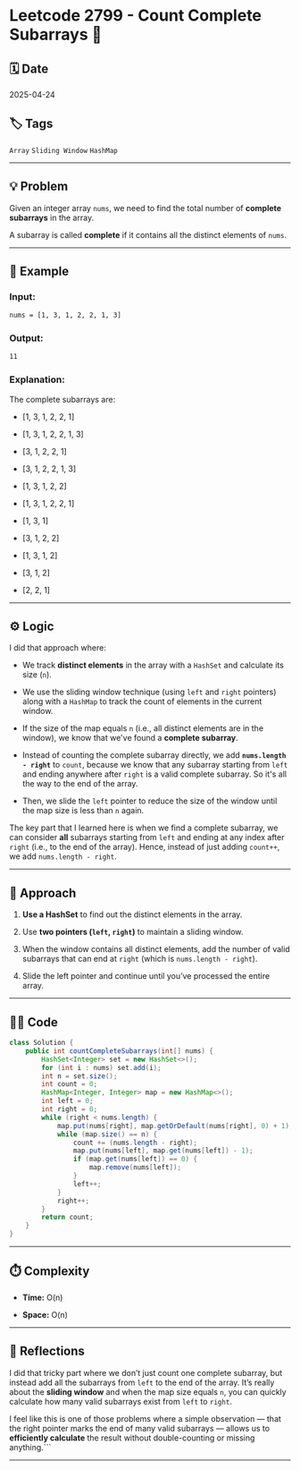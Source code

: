 # Leetcode 2799 - Count Complete Subarrays 🔢

## 🗓️ Date
2025-04-24

## 🏷️ Tags
`Array` `Sliding Window` `HashMap`

---

## 💡 Problem

Given an integer array `nums`, we need to find the total number of **complete subarrays** in the array.

A subarray is called **complete** if it contains all the distinct elements of `nums`.

---

## 🧪 Example

### Input:
```txt
nums = [1, 3, 1, 2, 2, 1, 3]
````

### Output:

```txt
11
```

### Explanation:

The complete subarrays are:

- [1, 3, 1, 2, 2, 1]
    
- [1, 3, 1, 2, 2, 1, 3]
    
- [3, 1, 2, 2, 1]
    
- [3, 1, 2, 2, 1, 3]
    
- [1, 3, 1, 2, 2]
    
- [1, 3, 1, 2, 2, 1]
    
- [1, 3, 1]
    
- [3, 1, 2, 2]
    
- [1, 3, 1, 2]
    
- [3, 1, 2]
    
- [2, 2, 1]
    

---

## ⚙️ Logic

I did that approach where:

- We track **distinct elements** in the array with a `HashSet` and calculate its size (`n`).
    
- We use the sliding window technique (using `left` and `right` pointers) along with a `HashMap` to track the count of elements in the current window.
    
- If the size of the map equals `n` (i.e., all distinct elements are in the window), we know that we've found a **complete subarray**.
    
- Instead of counting the complete subarray directly, we add **`nums.length - right`** to `count`, because we know that any subarray starting from `left` and ending anywhere after `right` is a valid complete subarray. So it's all the way to the end of the array.
    
- Then, we slide the `left` pointer to reduce the size of the window until the map size is less than `n` again.
    

The key part that I learned here is when we find a complete subarray, we can consider **all** subarrays starting from `left` and ending at any index after `right` (i.e., to the end of the array). Hence, instead of just adding `count++`, we add `nums.length - right`.

---

## 🧾 Approach

1. **Use a HashSet** to find out the distinct elements in the array.
    
2. Use **two pointers (`left`, `right`)** to maintain a sliding window.
    
3. When the window contains all distinct elements, add the number of valid subarrays that can end at `right` (which is `nums.length - right`).
    
4. Slide the left pointer and continue until you’ve processed the entire array.
    

---

## 🧑‍💻 Code

```java
class Solution {
    public int countCompleteSubarrays(int[] nums) {
        HashSet<Integer> set = new HashSet<>();
        for (int i : nums) set.add(i);
        int n = set.size();
        int count = 0;
        HashMap<Integer, Integer> map = new HashMap<>();
        int left = 0;
        int right = 0;
        while (right < nums.length) {
            map.put(nums[right], map.getOrDefault(nums[right], 0) + 1);
            while (map.size() == n) {
                count += (nums.length - right);
                map.put(nums[left], map.get(nums[left]) - 1);
                if (map.get(nums[left]) == 0) {
                    map.remove(nums[left]);
                }
                left++;
            }
            right++;
        }
        return count;
    }
}
```

---

## ⏱️ Complexity

- **Time:** O(n)
    
- **Space:** O(n)
    

---

## 🧠 Reflections

I did that tricky part where we don’t just count one complete subarray, but instead add all the subarrays from `left` to the end of the array. It’s really about the **sliding window** and when the map size equals `n`, you can quickly calculate how many valid subarrays exist from `left` to `right`.

I feel like this is one of those problems where a simple observation — that the right pointer marks the end of many valid subarrays — allows us to **efficiently calculate** the result without double-counting or missing anything.```

---

